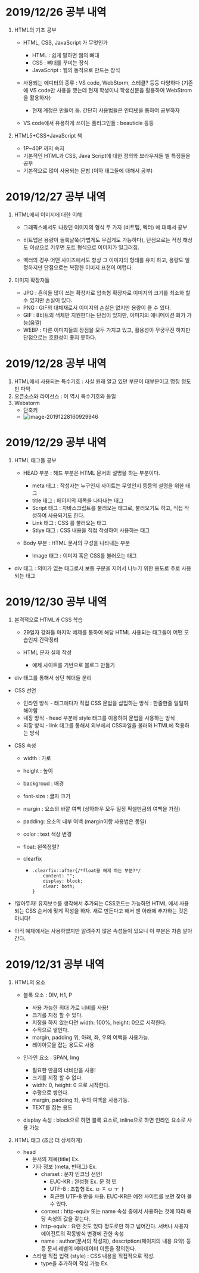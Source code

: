 # **2019/12/26 공부 내역**



1. HTML의 기초 공부

   - HTML, CSS, JavaScript 가 무엇인가

     - HTML : 쉽게 말하면 웹의 뼈대
     - CSS : 뼈대를 꾸미는 장식
     - JavaScript : 웹의 동적으로 만드는 장식

   - 사용되는 에디터의 종류 : VS code, WebStorm, 스테클? 등등 다양하다 (기존에 VS code만 사용을 했는데 현재 학생이니 학생신분을 활용하여 WebStrom을 활용하자)

     - 현재 계정은 만들어 둠. 간단히 사용법들은 인터넷을 통하여 공부하자

   - VS code에서 유용하게 쓰이는 플러그인들 : beauticle 등등

     

2. HTML5+CSS+JavaScript 책

   - 1P~40P 까지 숙지
   - 기본적인 HTML과 CSS, Java Script에 대한 정의와 브라우저들 별 특징들을 공부
   - 기본적으로 많이 사용되는 문법 (이하 태그들에 대해서 공부)



# **2019/12/27 공부 내역**



1. HTML에서 이미지에 대한 이해

   - 그래픽스에서도 나왔던 이미지의 형식 두 가지 (비트맵, 벡터) 에 대해서 공부

   - 비트맵은 용량이 들쭉날쭉(가볍게도 무겁게도 가능하다), 단점으로는 적정 해상도 이상으로 키우면 도트 형식으로 이미지가 일그러짐.

   - 벡터의 경우 어떤 사이즈에서도 항상 그 이미지의 형태를 유지 하고, 용량도 일정하지만 단점으로는 복잡한 이미지 표현이 어렵다.

     

2. 이미지 확장자들
   - JPG : 흔히들 많이 쓰는 확장자로 압축형 확장자로 이미지의 크기를 최소화 할 수 있지만 손실이 있다.
   - PNG : GIF의 대체재로서 이미지의 손실은 없지만 용량이 클 수 있다.
   - GIF : 8비트의 색체만 지원한다는 단점이 있지만, 이미지의 애니메이션 화가 가능(움짤)
   - WEBP : 다른 이미지들의 장점을 모두 가지고 있고, 활용성이 무궁무진 하지만 단점으로는 호환성이 좋지 못하다.



# **2019/12/28 공부 내역**



1. HTML에서 사용되는 특수기호 : 사실 원래 알고 있던 부분이 대부분이고 명칭 정도만 파악
2. 오픈소스와 라이선스 : 이 역시 특수기호와 동일
3. Webstorm
   - 단축키
   - ![image-20191228160929946](C:\Users\Moon\AppData\Roaming\Typora\typora-user-images\image-20191228160929946.png)



# **2019/12/29 공부 내역**

1. HTML 태그들 공부

   - HEAD 부분 : 헤드 부분은  HTML 문서의 설명을 하는 부분이다.
     - meta 태그 : 작성자는 누구인지 사이트는 무엇인지 등등의 설명을 위한 태그
     - title 태그 : 페이지의 제목을 나타내는 태그
     - Script 태그 : 자바스크립트를 불러오는 태그로, 불러오기도 하고, 직접 작성하여 사용되기도 한다.
     - Link 태그 : CSS 를 불러오는 태그
     - Stlye 태그 : CSS 내용을 직접 작성하여 사용하는 태그

   - Body 부분 : HTML 문서의 구성을 나타내는 부분

     - Image 태그 : 이미지 혹은 CSS를 불러오는 태그
- div 태그 : 의미가 없는 태그로서 보통 구분을 지어서 나누기 위한 용도로 주로 사용되는 태그



# **2019/12/30 공부 내역**

1. 본격적으로 HTML과 CSS 학습

   - 29일자 강좌들 마지막 예제를 통하여 해당 HTML 사용되는 태그들이 어떤 모습인지 간략정리
   
   - HTML 문자 실제 작성
     - 예제 사이트를 기반으로 블로그 만들기
  - div 태그를 통해서 상단 헤더들 분리
   
   - CSS 선언
     - 인라인 방식 - 태그에다가 직접 CSS 문법을 삽입하는 방식 : 한줄한줄 일일히 해야함
     - 내장 방식 - head 부분에 style 태그를 이용하여 문법을 사용하는 방식
     - 외장 방식 - link 태그를 통해서 외부에서 CSS파일을 불러와 HTML에 적용하는 방식
   
   - CSS 속성
   
     - width : 가로 
   
     - height : 높이
   
     - backgroud : 배경
   
     - font-size : 글자 크기
   
     - margin : 요소의 바깥 여백 (상하좌우 모두 일정 픽셀만큼의 여백을 가짐)
   
     - padding: 요소의 내부 여백 (margin이랑 사용법은 동일)
   
     - color : text 색상 변경
   
     - float: 왼쪽정렬?
   
     - clearfix
   
       - ```
         .clearfix::after{/*float을 해제 하는 부분?*/
             content: "";
             display: block;
             clear: both;
         }
         ```
   
       
   
   - !알아두자! 유지보수를 생각해서 추가되는 CSS코드는 가능하면 HTML 에서 사용되는 CSS  순서에 맞게 작성을 하자. 새로 만든다고 해서 맨 아래에 추가하는 것은 아니다!
   
   - 아직 예제에서는 사용하였지만 알려주지 않은 속성들이 있으니 이 부분은 차츰 알아간다.



# **2019/12/31 공부 내역**

1. HTML의 요소

   - 블록 요소 : DIV, H1, P
     - 사용 가능한 최대 가로 너비를 사용!
     - 크기를 지정 할 수 있다.
     - 지정을 하지 않는다면 width: 100%, height: 0으로 시작한다.
     - 수직으로 쌓인다.
     - margin, padding 위, 아래, 좌, 우의 여백을 사용가능.
     - 레이아웃을 잡는 용도로 사용
   - 인라인 요소 : SPAN, Img
     - 필요한 만큼의 너비만을 사용!
     - 크기를 지정 할 수 없다.
     - width: 0, height: 0 으로 시작한다.
     - 수평으로 쌓인다.
     - margin, padding 좌, 우의 여백을 사용가능.
     - TEXT를 잡는 용도

   - display 속성 : block으로 하면 블록 요소로, inline으로 하면 인라인 요소로 사용 가능

2. HTML 태그 (조금 더 상세하게)

   - head
     - 문서의 제목(title) 	Ex. <title> 제목 </title>
     - 기타 정보 (meta, 빈태그)     Ex. <meta charset="UTF-8">
       - charset : 문자 인코딩 선언!
         - EUC-KR : 완성형 	Ex. 문 정 민
         - UTF-8 : 조합형        Ex. ㅁ ㅈ ㅁ ㅜ ㅏ
         - 최근엔 UTF-8 만을 사용. EUC-KR은 예전 사이트를 보면 찾아 볼 수 있다.
       - contest : http-equiv 또는 name 속성 중에서 사용하는 것에 따라 해당 속성의 값을 갖는다.
       - http-equiv : 요런 것도 있다 정도로만 하고 넘어간다. 서버나 사용자 에이전트의 작동방식 변경에 관한 속성
       - name : author(문서의 작성자), description(페이지의 내용 요약)  등등 문서 레벨의 메타데이터 이름을 정의한다.
     - 스타일 직접 입력 (style) : CSS 내용을 직접적으로 작성.
       - type을 추가하여 작성 가능 Ex. <style type="text/css"> 물론 HTML5에서는 생략됨.
       - body에서도 동작이 되긴한다. 딱히 문제는 없다! 다만 HTML에서 동작하는 효율이 좋지는 못하다.
     - 스타일 외부에서 가져와서 연결 (link, 빈태그) : 보통 CSS에서 스타일 불러오기    Ex. <link rel="stylesheet" href="./main.css">
       - crossorigin(HTML5에서 추가 된 속성) : 현재로선 몰라도 됨.
       - href : 링크된 리소스 URL을 나타내는 속성 (쉽게 생각하면 CSS의 경로)
       - hreflang : 링크된 리소스의 언어로 href 속성이 존재할때만 사용. (보통 생략)
       - rel : 링크된 문서와 현재 문서의 관계, 보통 stylesheet나 icon 을 주로 사용
       - MIME type
         - text/plain
         - text/html
         - image/jpeg
         - image/png
         - audio/mpeg 등등
       - BASE   Ex. <base href="./css/">
         - 상대 경로로 사용 할 수 있는 것을 기준으로 만드는 것.
         - Base태그는 HTML 문서에서 하나만 작성 가능
         - Base 태그는 모든 태그의 경로에서 사용이 되기때문에 잘 사용해야 한다
   - body